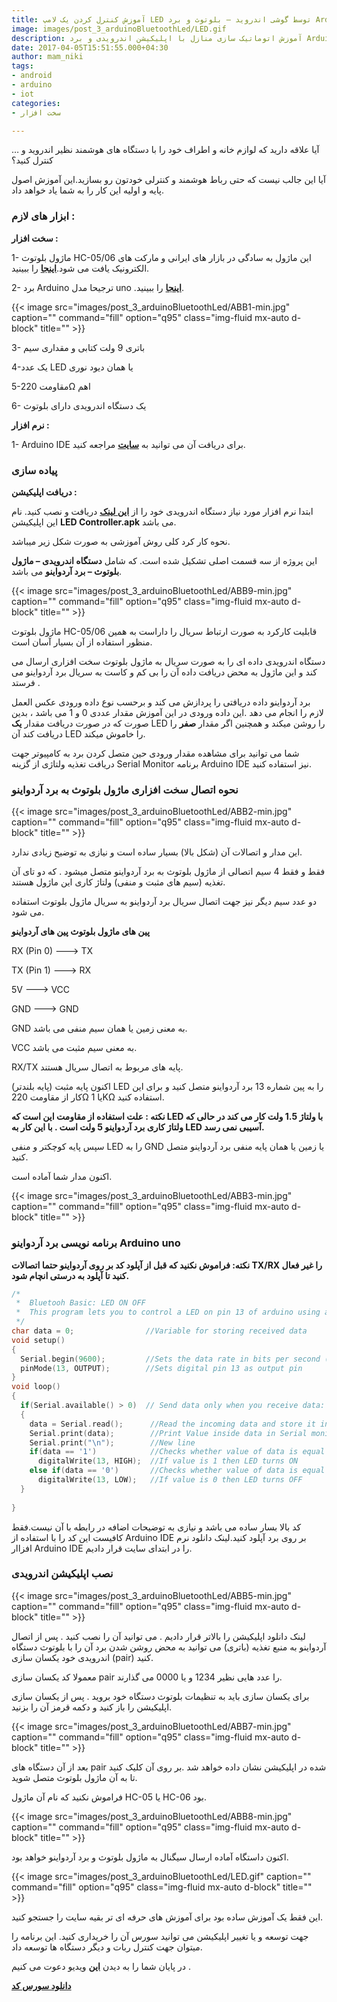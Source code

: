 ```yaml
---
title: آموزش کنترل کردن یک لامپ LED توسط گوشی اندروید – بلوتوث و برد Arduino
image: images/post_3_arduinoBluetoothLed/LED.gif
description: آموزش اتوماتیک سازی منازل با اپلیکیشن اندرویدی و برد Arduino و ماژول بلوتوث به همراه سورس کد برنامه
date: 2017-04-05T15:51:55.000+04:30
author: mam_niki
tags:
- android
- arduino
- iot
categories:
- سخت افزار

---
```


آیا علاقه دارید که لوازم خانه و اطراف خود را با دستگاه های هوشمند نظیر اندروید و … کنترل کنید؟

آیا این جالب نیست که حتی رباط هوشمند و کنترلی خودتون رو بسازید.این آموزش اصول پایه و اولیه این کار را به شما یاد خواهد داد.

### **ابزار های لازم :**

**سخت افزار :**

1- ماژول بلوتوث HC-05/06 این ماژول به سادگی در بازار های ایرانی و مارکت های الکترونیک یافت می شود.[**اینجا**](http://www.jahankitshop.com/market/d/5710) را ببینید.

2- برد Arduino ترجیحا مدل uno .[**اینجا**](http://www.jahankitshop.com/market/d/6589) را ببینید.

{{< image src="images/post_3_arduinoBluetoothLed/ABB1-min.jpg" caption="" command="fill" option="q95" class="img-fluid mx-auto d-block" title="" >}}

3- باتری 9 ولت کتابی و مقداری سیم

4-یک عدد LED یا همان دیود نوری

5-مقاومت 220Ω اهم

6- یک دستگاه اندرویدی دارای بلوتوث

**نرم افزار :**

1- Arduino IDE برای دریافت آن می توانید به [**سایت**](https://www.arduino.cc/en/main/software) مراجعه کنید.

### **پیاده سازی**

**دریافت اپلیکیشن :**

ابتدا نرم افزار مورد نیاز دستگاه اندرویدی خود را از [**این لینک**](/uploads/LED-Controller.apk) دریافت و نصب کنید. نام این اپلیکیشن **LED Controller.apk** می باشد.

نحوه کار کرد کلی روش آموزشی به صورت شکل زیر میباشد.

این پروژه از سه قسمت اصلی تشکیل شده است. که شامل **دستگاه اندرویدی – ماژول بلوتوث – برد آردواینو** می باشد.

{{< image src="images/post_3_arduinoBluetoothLed/ABB9-min.jpg" caption="" command="fill" option="q95" class="img-fluid mx-auto d-block" title="" >}}

ماژول بلوتوث HC-05/06 قابلیت کارکرد به صورت ارتباط سریال را داراست به همین منظور استفاده از آن بسیار آسان است.

دستگاه اندرویدی داده ای را به صورت سریال به ماژول بلوتوث سخت افزاری ارسال می کند و این ماژول به محض دریافت داده آن را بی کم و کاست به سریال برد آردواینو می فرستد .

برد آردواینو داده دریافتی را پردازش می کند و برحسب نوع داده ورودی عکس العمل لازم را انجام می دهد .این داده ورودی در این آموزش مقدار عددی 0 و 1 می باشد ، بدین صورت که در صورت دریافت مقدار **یک** LED را روشن میکند و همچنین اگر مقدار **صفر** را دریافت کند آن LED را خاموش میکند.

شما می توانید برای مشاهده مقدار ورودی حین متصل کردن برد به کامپیوتر جهت دریافت تغذیه ولتاژی از گزینه Serial Monitor برنامه Arduino IDE نیز استفاده کنید.

### **نحوه اتصال سخت افزاری ماژول بلوتوث به برد آردواینو**

{{< image src="images/post_3_arduinoBluetoothLed/ABB2-min.jpg" caption="" command="fill" option="q95" class="img-fluid mx-auto d-block" title="" >}}

این مدار و اتصالات آن (شکل بالا) بسیار ساده است و نیازی به توضیح زیادی ندارد.

فقط و فقط 4 سیم اتصالی از ماژول بلوتوث به برد آردواینو متصل میشود . که دو تای آن تغذیه (سیم های مثبت و منفی) ولتاژ کاری این ماژول هستند.

دو عدد سیم دیگر نیز جهت اتصال سریال برد آردواینو به سریال ماژول بلوتوث استفاده می شود.

**پین های ماژول بلوتوث پین های آردواینو**

RX (Pin 0) ———> TX

TX (Pin 1) ———> RX

5V ———> VCC

GND ———> GND

GND به معنی زمین یا همان سیم منفی می باشد.

VCC به معنی سیم مثبت می باشد.

RX/TX پایه های مربوط به اتصال سریال هستند.

اکنون پایه مثبت (پایه بلندتر) LED را به پین شماره 13 برد آردواینو متصل کنید و برای این کار از مقاومت 220Ω یا 1KΩ استفاده کنید.

**نکته : علت استفاده از مقاومت این است که LED با ولتاژ 1.5 ولت کار می کند در حالی که ولتاژ کاری برد آردواینو 5 ولت است . با این کار به LED آسیبی نمی رسد.**

سپس پایه کوچکتر و منفی LED را به GND یا زمین یا همان پایه منفی برد آردواینو متصل کنید.

اکنون مدار شما آماده است.

{{< image src="images/post_3_arduinoBluetoothLed/ABB3-min.jpg" caption="" command="fill" option="q95" class="img-fluid mx-auto d-block" title="" >}}

### **برنامه نویسی برد آردواینو Arduino uno**

**نکته: فراموش نکنید که قبل از آپلود کد بر روی آردواینو حتما اتصالات TX/RX را غیر فعال کنید تا آپلود به درستی انچام شود.**

```ino
/* 
 *  Bluetooh Basic: LED ON OFF
 *  This program lets you to control a LED on pin 13 of arduino using a bluetooth module
 */
char data = 0;                //Variable for storing received data
void setup() 
{
  Serial.begin(9600);         //Sets the data rate in bits per second (baud) for serial data transmission
  pinMode(13, OUTPUT);        //Sets digital pin 13 as output pin
}
void loop()
{
  if(Serial.available() > 0)  // Send data only when you receive data:
  {
    data = Serial.read();      //Read the incoming data and store it into variable data
    Serial.print(data);        //Print Value inside data in Serial monitor
    Serial.print("\n");        //New line 
    if(data == '1')            //Checks whether value of data is equal to 1 
      digitalWrite(13, HIGH);  //If value is 1 then LED turns ON
    else if(data == '0')       //Checks whether value of data is equal to 0
      digitalWrite(13, LOW);   //If value is 0 then LED turns OFF
  }                            
 
}                 
```

کد بالا بسار ساده می باشد و نیازی به توضیحات اضافه در رابطه با آن نیست.فقط کافیست این کد را با استفاده از Arduino IDE بر روی برد آپلود کنید.لینک دانلود نرم افزاار Arduino IDE را در ابتدای سایت قرار دادیم.

### **نصب اپلیکیشن اندرویدی**

{{< image src="images/post_3_arduinoBluetoothLed/ABB5-min.jpg" caption="" command="fill" option="q95" class="img-fluid mx-auto d-block" title="" >}}

لینک دانلود اپلیکیشن را بالاتر قرار دادیم . می توانید آن را نصب کنید . پس از اتصال آردواینو به منبع تغذیه (باتری) می توانید به محض روشن شدن برد آن را با بلوتوث دستگاه اندرویدی خود یکسان سازی (pair) کنید.

معمولا کد یکسان سازی pair را عدد هایی نظیر 1234 و یا 0000 می گذارند.

برای یکسان سازی باید به تنظیمات بلوتوث دستگاه خود بروید . پس از یکسان سازی اپلیکیشن را باز کنید و دکمه قرمز آن را بزنید.

{{< image src="images/post_3_arduinoBluetoothLed/ABB7-min.jpg" caption="" command="fill" option="q95" class="img-fluid mx-auto d-block" title="" >}}

بعد از آن دستگاه های pair شده در اپلیکیشن نشان داده خواهد شد .بر روی آن کلیک کنید تا به آن ماژول بلوتوث متصل شوید.

فراموش نکنید که نام آن ماژول HC-05 یا HC-06 بود.

{{< image src="images/post_3_arduinoBluetoothLed/ABB8-min.jpg" caption="" command="fill" option="q95" class="img-fluid mx-auto d-block" title="" >}}

اکنون داستگاه آماده ارسال سیگنال به ماژول بلوتوث و برد آردواینو خواهد بود.

{{< image src="images/post_3_arduinoBluetoothLed/LED.gif" caption="" command="fill" option="q95" class="img-fluid mx-auto d-block" title="" >}}

این فقط یک آموزش ساده بود برای آموزش های حرفه ای تر بقیه سایت را جستجو کنید.

جهت توسعه و یا تغییر اپلیکیشن می توانید سورس آن را خریداری کنید. این برنامه را میتوان جهت کنترل ربات و دیگر دستگاه ها توسعه داد.

در پایان شما را به دیدن  [**این**](/uploads/Arduino-Bluetooth-Basic-BLINK-LED.mp4) ویدیو دعوت می کنیم .

[**دانلود سورس کد**](/uploads/Arduino-Bluetooth-Basic.zip)